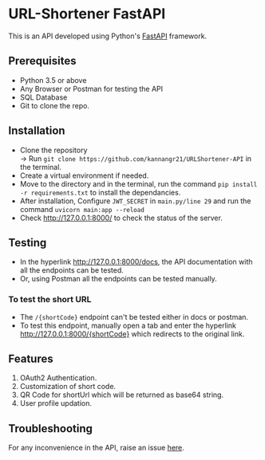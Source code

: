 # URL-Shortener FastAPI

This is an API developed using Python's [FastAPI](https://fastapi.tiangolo.com/) framework.

## Prerequisites

- Python 3.5 or above
- Any Browser or Postman for testing the API
- SQL Database
- Git to clone the repo.

## Installation

- Clone the repository  
    -> Run `git clone https://github.com/kannangr21/URLShortener-API` in the terminal.
- Create a virtual environment if needed. 
- Move to the directory and in the terminal, run the command `pip install -r requirements.txt` to install the dependancies.
- After installation, Configure `JWT_SECRET` in `main.py/line 29` and run the command `uvicorn main:app --reload`
- Check http://127.0.0.1:8000/ to check the status of the server.

## Testing

- In the hyperlink http://127.0.0.1:8000/docs, the API documentation with all the endpoints can be tested.
- Or, using Postman all the endpoints can be tested manually.

### To test the short URL

- The `/{shortCode}` endpoint can't be tested either in docs or postman.
- To test this endpoint, manually open a tab and enter the hyperlink http://127.0.0.1:8000/{shortCode} which redirects to the original link.

## Features

1. OAuth2 Authentication.
2. Customization of short code.
3. QR Code for shortUrl which will be returned as base64 string.
4. User profile updation.

## Troubleshooting

For any inconvenience in the API, raise an issue [here](https://github.com/kannangr21/URLShortener-API/issues/new).